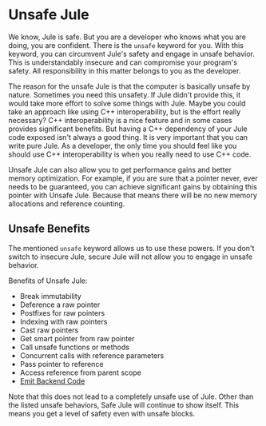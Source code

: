 # Unsafe Jule
We know, Jule is safe. But you are a developer who knows what you are doing, you are confident. There is the `unsafe` keyword for you. With this keyword, you can circumvent Jule's safety and engage in unsafe behavior. This is understandably insecure and can compromise your program's safety. All responsibility in this matter belongs to you as the developer.

The reason for the unsafe Jule is that the computer is basically unsafe by nature. Sometimes you need this unsafety. If Jule didn't provide this, it would take more effort to solve some things with Jule. Maybe you could take an approach like using C++ interoperability, but is the effort really necessary? C++ interoperability is a nice feature and in some cases provides significant benefits. But having a C++ dependency of your Jule code exposed isn't always a good thing. It is very important that you can write pure Jule. As a developer, the only time you should feel like you should use C++ interoperability is when you really need to use C++ code.

Unsafe Jule can also allow you to get performance gains and better memory optimization. For example, if you are sure that a pointer never, ever needs to be guaranteed, you can achieve significant gains by obtaining this pointer with Unsafe Jule. Because that means there will be no new memory allocations and reference counting.

## Unsafe Benefits
The mentioned `unsafe` keyword allows us to use these powers. If you don't switch to insecure Jule, secure Jule will not allow you to engage in unsafe behavior.

Benefits of Unsafe Jule:
- Break immutability
- Deference a raw pointer
- Postfixes for raw pointers
- Indexing with raw pointers
- Cast raw pointers
- Get smart pointer from raw pointer
- Call unsafe functions or methods
- Concurrent calls with reference parameters
- Pass pointer to reference
- Access reference from parent scope
- [Emit Backend Code](/integrated-jule/backend-emits)

Note that this does not lead to a completely unsafe use of Jule. Other than the listed unsafe behaviors, Safe Jule will continue to show itself. This means you get a level of safety even with unsafe blocks.
